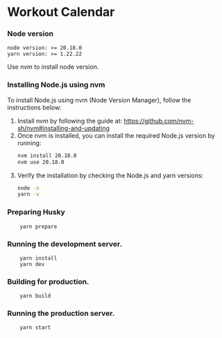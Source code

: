 # Workout Calendar

### Node version
    node version: >= 20.18.0
    yarn version: >= 1.22.22
  Use nvm to install node version.
### Installing Node.js using nvm

To install Node.js using nvm (Node Version Manager), follow the instructions below:

1. Install nvm by following the guide at: https://github.com/nvm-sh/nvm#installing-and-updating
2. Once nvm is installed, you can install the required Node.js version by running:
    ```sh
    nvm install 20.18.0
    nvm use 20.18.0
    ```
3. Verify the installation by checking the Node.js and yarn versions:
    ```sh
    node -v
    yarn -v
    ```

### Preparing Husky
```
    yarn prepare
```
### Running the development server.

```
    yarn install
    yarn dev
```

### Building for production.

```
    yarn build
```

### Running the production server.

```
    yarn start
```
